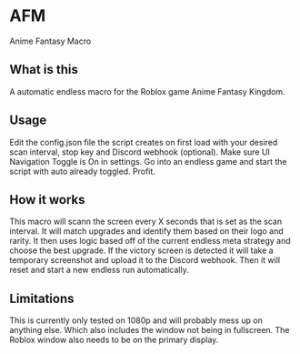 # AFM
 Anime Fantasy Macro

## What is this
 A automatic endless macro for the Roblox game Anime Fantasy Kingdom.

## Usage
 Edit the config.json file the script creates on first load with your desired scan interval, stop key and Discord webhook (optional).
 Make sure UI Navigation Toggle is On in settings.
 Go into an endless game and start the script with auto already toggled.
 Profit.

## How it works
 This macro will scann the screen every X seconds that is set as the scan interval.
 It will match upgrades and identify them based on their logo and rarity.
 It then uses logic based off of the current endless meta strategy and choose the best upgrade.
 If the victory screen is detected it will take a temporary screenshot and upload it to the Discord webhook.
 Then it will reset and start a new endless run automatically.

## Limitations
 This is currently only tested on 1080p and will probably mess up on anything else.
 Which also includes the window not being in fullscreen.
 The Roblox window also needs to be on the primary display.